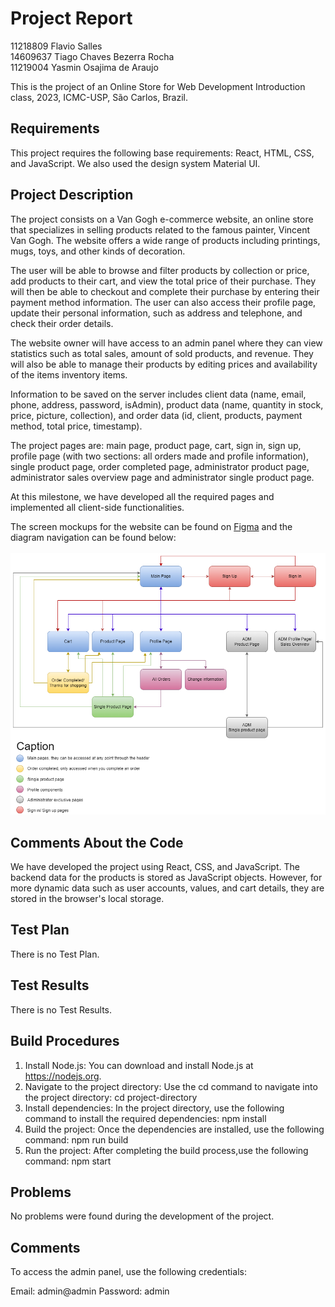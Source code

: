# Project Report
11218809 Flavio Salles <br>
14609637 Tiago Chaves Bezerra Rocha <br>
11219004 Yasmin Osajima de Araujo

This is the project of an Online Store for Web Development Introduction class, 2023, ICMC-USP, São Carlos, Brazil.

## Requirements
This project requires the following base requirements: React, HTML, CSS, and JavaScript.
We also used the design system Material UI.

## Project Description
The project consists on a Van Gogh e-commerce website, an online store that specializes in selling products related to the famous painter, Vincent Van Gogh. The website offers a wide range of products including printings, mugs, toys, and other kinds of decoration.


The user will be able to browse and filter products by collection or price, add products to their cart, and view the total price of their purchase. They will then be able to checkout and complete their purchase by entering their payment method information. The user can also access their profile page, update their personal information, such as address and telephone, and check their order details.


The website owner will have access to an admin panel where they can view statistics such as total sales, amount of sold products, and revenue. They will also be able to manage their products by editing prices and availability of the items inventory items.


Information to be saved on the server includes client data (name, email, phone, address, password, isAdmin), product data (name, quantity in stock, price, picture, collection), and order data (id, client, products, payment method, total price, timestamp).


The project pages are: main page, product page, cart, sign in, sign up, profile page (with two sections: all orders made and profile information), single product page, order completed page, administrator product page, administrator sales overview page and administrator single product page. 


At this milestone, we have developed all the required pages and implemented all client-side functionalities.

The screen mockups for the website can be found on [Figma](https://www.figma.com/file/4SYAvVb0Y8XL6viOJ67HNA/OnlineStoreMockup?type=design&node-id=0%3A1&t=ur51hlypofs9jZOS-1) and the diagram navigation can be found below:<br><br>
<img src="./navigation_diagram.png" alt="Navigation Diagram"/>

## Comments About the Code
We have developed the project using React, CSS, and JavaScript. The backend data for the products is stored as JavaScript objects. However, for more dynamic data such as user accounts, values, and cart details, they are stored in the browser's local storage.

## Test Plan
There is no Test Plan.

## Test Results
There is no Test Results.

## Build Procedures
1. Install Node.js: You can download and install Node.js at https://nodejs.org. 
2. Navigate to the project directory: Use the cd command to navigate into the project directory: cd project-directory
3. Install dependencies: In the project directory, use the following command to install the required dependencies: npm install
4. Build the project: Once the dependencies are installed, use the following command: npm run build
5. Run the project: After completing the build process,use the following command: npm start

## Problems
No problems were found during the development of the project.

## Comments
To access the admin panel, use the following credentials:

Email: admin@admin
Password: admin

